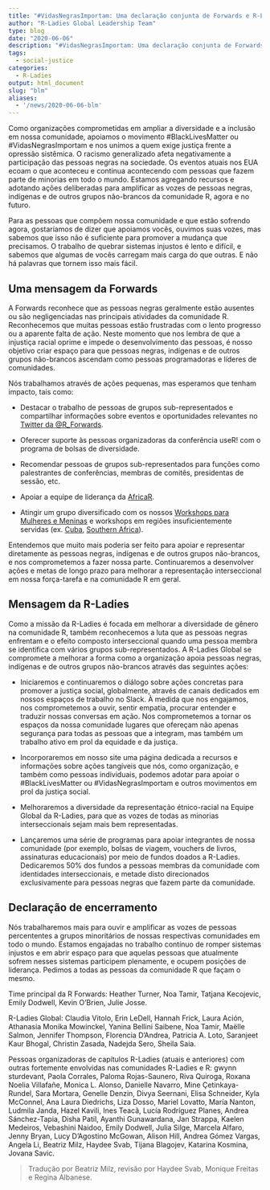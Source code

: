```yaml
---
title: "#VidasNegrasImportam: Uma declaração conjunta de Forwards e R-Ladies"
author: "R-Ladies Global Leadership Team"
type: blog
date: "2020-06-06"
description: "#VidasNegrasImportam: Uma declaração conjunta de Forwards e R-Ladies"
tags:
  - social-justice
categories:
  - R-Ladies
output: html_document
slug: "blm"
aliases:
  - '/news/2020-06-06-blm'
---
```


Como organizações comprometidas em ampliar a diversidade e a inclusão em nossa comunidade, apoiamos o movimento #BlackLivesMatter ou #VidasNegrasImportam e nos unimos a quem exige justiça frente a opressão sistêmica. O racismo generalizado afeta negativamente a participação das pessoas negras na sociedade. Os eventos atuais nos EUA ecoam o que aconteceu e continua acontecendo com pessoas que fazem parte de minorias em todo o mundo. Estamos agregando recursos e adotando ações deliberadas para amplificar as vozes de pessoas negras, indígenas e de outros grupos não-brancos da comunidade R, agora e no futuro.

Para as pessoas que compõem nossa comunidade e que estão sofrendo agora, gostaríamos de dizer que apoiamos vocês, ouvimos suas vozes, mas sabemos que isso não é suficiente para promover a mudança que precisamos. O trabalho de quebrar sistemas injustos é lento e difícil, e sabemos que algumas de vocês carregam mais carga do que outras. E não há palavras que tornem isso mais fácil.

## Uma mensagem da Forwards

A Forwards reconhece que as pessoas negras geralmente estão ausentes ou são negligenciadas nas principais atividades da comunidade R. Reconhecemos que muitas pessoas estão frustradas com o lento progresso ou a aparente falta de ação. Neste momento que nos lembra de que a injustiça racial oprime e impede o desenvolvimento das pessoas, é nosso objetivo criar espaço para que pessoas negras, indígenas e de outros grupos não-brancos ascendam como pessoas programadoras e líderes de comunidades.

Nós trabalhamos através de ações pequenas, mas esperamos que tenham impacto, tais como:

- Destacar o trabalho de pessoas de grupos sub-representados e compartilhar informações sobre eventos e oportunidades relevantes no [Twitter da @R_Forwards](https://twitter.com/r_forwards).

- Oferecer suporte às pessoas organizadoras da conferência useR! com o programa de bolsas de diversidade.

- Recomendar pessoas de grupos sub-representados para funções como palestrantes de conferências, membras de comitês, presidentas de sessão, etc.

- Apoiar a equipe de liderança da [AfricaR](https://africa-r.org/).

- Atingir um grupo diversificado com os nossos [Workshops para Mulheres e Meninas](https://forwards.github.io/blog/2019/09/22/workshops-for-women-and-girls/) e workshops em regiões insuficientemente servidas (ex. [Cuba](https://forwards.github.io/blog/2018/07/07/havanar/), [Southern Africa](https://forwards.github.io/blog/2020/05/25/southern-africa-project-2020/)).

Entendemos que muito mais poderia ser feito para apoiar e representar diretamente as pessoas negras, indígenas e de outros grupos não-brancos, e nos comprometemos a fazer nossa parte. Continuaremos a desenvolver ações e metas de longo prazo para melhorar a representação interseccional em nossa força-tarefa e na comunidade R em geral.

## Mensagem da R-Ladies

Como a missão da R-Ladies é focada em melhorar a diversidade de gênero na comunidade R, também reconhecemos a luta que as pessoas negras enfrentam e o efeito composto interseccional quando uma pessoa membra se identifica com vários grupos sub-representados. A R-Ladies Global se compromete a melhorar a forma como a organização apoia pessoas negras, indígenas e de outros grupos não-brancos através das seguintes ações:

- Iniciaremos e continuaremos o diálogo sobre ações concretas para promover a justiça social, globalmente, através de canais dedicados em nossos espaços de trabalho no Slack. À medida que nos engajamos, nos comprometemos a ouvir, sentir empatia, procurar entender e traduzir nossas conversas em ação. Nos comprometemos a tornar os espaços da nossa comunidade lugares que ofereçam não apenas segurança para todas as pessoas que a integram, mas também um trabalho ativo em prol da equidade e da justiça.

- Incorporaremos em nosso site uma página dedicada a recursos e informações sobre ações tangíveis que nós, como organização, e também como pessoas individuais, podemos adotar para apoiar o #BlackLivesMatter ou #VidasNegrasImportam e outros movimentos em prol da justiça social.

- Melhoraremos a diversidade da representação étnico-racial na Equipe Global da R-Ladies, para que as vozes de todas as minorias interseccionais sejam mais bem representadas.

- Lançaremos uma série de programas para apoiar integrantes de nossa comunidade (por exemplo, bolsas de viagem, vouchers de livros, assinaturas educacionais) por meio de fundos doados a R-Ladies. Dedicaremos 50% dos fundos a pessoas membras da comunidade com identidades interseccionais, e metade disto direcionados exclusivamente para pessoas negras que fazem parte da comunidade.

## Declaração de encerramento

Nós trabalharemos mais para ouvir e amplificar as vozes de pessoas percententes a grupos minoritários de nossas respectivas comunidades em todo o mundo. Estamos engajadas no trabalho contínuo de romper sistemas injustos e em abrir espaço para que aquelas pessoas que atualmente sofrem nesses sistemas participem plenamente, e ocupem posições de liderança. Pedimos a todas as pessoas da comunidade R que façam o mesmo.

Time principal da R Forwards: Heather Turner, Noa Tamir, Tatjana Kecojevic, Emily Dodwell, Kevin O’Brien, Julie Josse.

R-Ladies Global: Claudia Vitolo, Erin LeDell, Hannah Frick, Laura Ación, Athanasia Monika Mowinckel, Yanina Bellini Saibene, Noa Tamir, Maëlle Salmon, Jennifer Thompson, Florencia D’Andrea, Patricia A. Loto, Saranjeet Kaur Bhogal, Christin Zasada, Nadejda Sero, Sheila Saia.

Pessoas organizadoras de capítulos R-Ladies (atuais e anteriores) com outras fortemente envolvidas nas comunidades R-Ladies e R: gwynn sturdevant, Paola Corrales, Paloma Rojas-Saunero, Riva Quiroga, Roxana Noelia Villafañe, Monica L. Alonso, Danielle Navarro, Mine Çetinkaya-Rundel, Sara Mortara, Genelle Denzin, Divya Seernani, Elisa Schneider, Kyla McConnel, Ana Laura Diedrichs, Liza Dosso, Mariel Lovatto, María Nanton, Ludmila Janda, Hazel Kavili, Ines Teacã, Lucía Rodríguez Planes, Andrea Sánchez-Tapia, Disha Patil, Ayanthi Gunawardana, Jan Strappa, Kaelen Medeiros, Vebashini Naidoo, Emily Dodwell, Julia Silge, Marcela Alfaro, Jenny Bryan, Lucy D’Agostino McGowan, Alison Hill, Andrea Gómez Vargas, Angela Li, Beatriz Milz, Haydee Svab, Tijana Blagojev, Katarina Kosmina, Jovana Savic.

> Tradução por Beatriz Milz, revisão por Haydee Svab, Monique Freitas e Regina Albanese.
